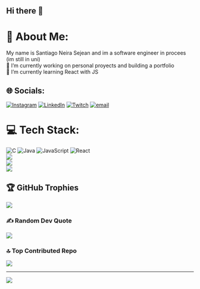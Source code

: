 ## Hi there 👋
# 💫 About Me:
My name is Santiago Neira Sejean and im a software engineer in procees (im still in uni)<br>🔭 I’m currently working on personal proyects and building a portfolio<br>🌱 I’m currently learning React with JS<br>


## 🌐 Socials:
[![Instagram](https://img.shields.io/badge/Instagram-%23E4405F.svg?logo=Instagram&logoColor=white)](https://instagram.com/s.neiira) [![LinkedIn](https://img.shields.io/badge/LinkedIn-%230077B5.svg?logo=linkedin&logoColor=white)](https://linkedin.com/in/santiagoneira-dev) [![Twitch](https://img.shields.io/badge/Twitch-%239146FF.svg?logo=Twitch&logoColor=white)](https://twitch.tv/sneiira) [![email](https://img.shields.io/badge/Email-D14836?logo=gmail&logoColor=white)](mailto:santiago.neisej@gmail.com) 


# 💻 Tech Stack:
![C](https://img.shields.io/badge/c-%2300599C.svg?style=plastic&logo=c&logoColor=white) ![Java](https://img.shields.io/badge/java-%23ED8B00.svg?style=plastic&logo=openjdk&logoColor=white) ![JavaScript](https://img.shields.io/badge/javascript-%23323330.svg?style=plastic&logo=javascript&logoColor=%23F7DF1E) ![React](https://img.shields.io/badge/react-%2320232a.svg?style=plastic&logo=react&logoColor=%2361DAFB) <br/>
![](https://github-readme-stats.vercel.app/api?username=sneiira&theme=dark&hide_border=false&include_all_commits=true&count_private=false)<br/>
![](https://nirzak-streak-stats.vercel.app/?user=sneiira&theme=dark&hide_border=false)<br/>
![](https://github-readme-stats.vercel.app/api/top-langs/?username=sneiira&theme=dark&hide_border=false&include_all_commits=true&count_private=false&layout=compact)

## 🏆 GitHub Trophies
![](https://github-profile-trophy.vercel.app/?username=sneiira&theme=radical&no-frame=false&no-bg=true&margin-w=4)

### ✍️ Random Dev Quote
![](https://quotes-github-readme.vercel.app/api?type=horizontal&theme=tokyonight)

### 🔝 Top Contributed Repo
![](https://github-contributor-stats.vercel.app/api?username=sneiira&limit=5&theme=aura&combine_all_yearly_contributions=true)

---
[![](https://visitcount.itsvg.in/api?id=sneiira&icon=0&color=8)](https://visitcount.itsvg.in)

<!-- Proudly created with GPRM ( https://gprm.itsvg.in ) -->
